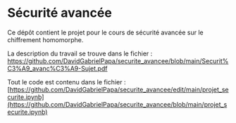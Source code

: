 # Sécurité avancée

Ce dépôt contient le projet pour le cours de sécurité avancée sur le chiffrement homomorphe.

La description du travail se trouve dans le fichier : https://github.com/DavidGabrielPapa/securite_avancee/blob/main/Securit%C3%A9_avanc%C3%A9-Sujet.pdf

Tout le code est contenu dans le fichier : [https://github.com/DavidGabrielPapa/securite_avancee/edit/main/projet_securite.ipynb](https://github.com/DavidGabrielPapa/securite_avancee/blob/main/projet_securite.ipynb)
